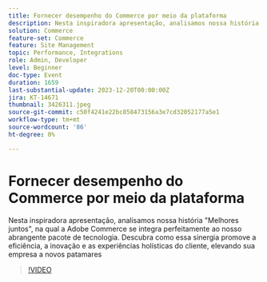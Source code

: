 ```yaml
---
title: Fornecer desempenho do Commerce por meio da plataforma
description: Nesta inspiradora apresentação, analisamos nossa história "Melhores juntos", na qual a Adobe Commerce se integra perfeitamente ao nosso abrangente pacote de tecnologia. Descubra como essa sinergia promove a eficiência, a inovação e as experiências holísticas do cliente, elevando sua empresa a novos patamares
solution: Commerce
feature-set: Commerce
feature: Site Management
topic: Performance, Integrations
role: Admin, Developer
level: Beginner
doc-type: Event
duration: 1659
last-substantial-update: 2023-12-20T00:00:00Z
jira: KT-14671
thumbnail: 3426311.jpeg
source-git-commit: c50f4241e22bc858473156a3e7cd32052177a5e1
workflow-type: tm+mt
source-wordcount: '86'
ht-degree: 0%

---
```



# Fornecer desempenho do Commerce por meio da plataforma

Nesta inspiradora apresentação, analisamos nossa história &quot;Melhores juntos&quot;, na qual a Adobe Commerce se integra perfeitamente ao nosso abrangente pacote de tecnologia. Descubra como essa sinergia promove a eficiência, a inovação e as experiências holísticas do cliente, elevando sua empresa a novos patamares

>[!VIDEO](https://video.tv.adobe.com/v/3426311/?learn=on)
